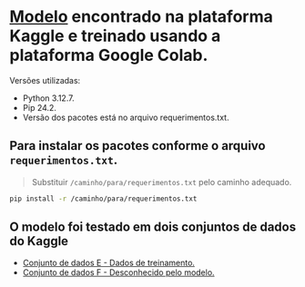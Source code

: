 # [Modelo](https://www.kaggle.com/code/sayakdasgupta/sign-language-classification-cnn-99-40-accuracy/notebook) encontrado na plataforma Kaggle e treinado usando a plataforma Google Colab.

Versões utilizadas:
- Python 3.12.7.
- Pip 24.2.
- Versão dos pacotes está no arquivo requerimentos.txt.

## Para instalar os pacotes conforme o arquivo `requerimentos.txt`.

> Substituir `/caminho/para/requerimentos.txt` pelo caminho adequado.

```bash
pip install -r /caminho/para/requerimentos.txt
```

## O modelo foi testado em dois conjuntos de dados do Kaggle
- [Conjunto de dados E - Dados de treinamento.](https://www.kaggle.com/datasets/datamunge/sign-language-mnist)
- [Conjunto de dados F - Desconhecido pelo modelo.](https://www.kaggle.com/datasets/grassknoted/asl-alphabet)